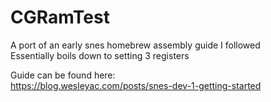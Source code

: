 # CGRamTest

A port of an early snes homebrew assembly guide I followed  
Essentially boils down to setting 3 registers  

Guide can be found here:  
https://blog.wesleyac.com/posts/snes-dev-1-getting-started